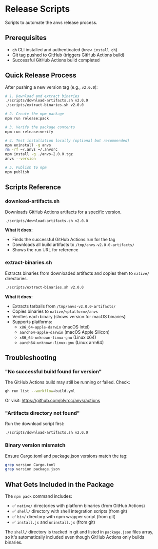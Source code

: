 # Release Scripts

Scripts to automate the anvs release process.

## Prerequisites

- `gh` CLI installed and authenticated (`brew install gh`)
- Git tag pushed to GitHub (triggers GitHub Actions build)
- Successful GitHub Actions build completed

## Quick Release Process

After pushing a new version tag (e.g., `v2.0.0`):

```bash
# 1. Download and extract binaries
./scripts/download-artifacts.sh v2.0.0
./scripts/extract-binaries.sh v2.0.0

# 2. Create the npm package
npm run release:pack

# 3. Verify the package contents
npm run release:verify

# 4. Test installation locally (optional but recommended)
npm uninstall -g anvs
rm -rf ~/.anvs ~/.anvsrc
npm install -g ./anvs-2.0.0.tgz
anvs --version

# 5. Publish to npm
npm publish
```

## Scripts Reference

### download-artifacts.sh

Downloads GitHub Actions artifacts for a specific version.

```bash
./scripts/download-artifacts.sh v2.0.0
```

**What it does:**
- Finds the successful GitHub Actions run for the tag
- Downloads all build artifacts to `/tmp/anvs-v2.0.0-artifacts/`
- Shows the run URL for reference

### extract-binaries.sh

Extracts binaries from downloaded artifacts and copies them to `native/` directories.

```bash
./scripts/extract-binaries.sh v2.0.0
```

**What it does:**
- Extracts tarballs from `/tmp/anvs-v2.0.0-artifacts/`
- Copies binaries to `native/<platform>/anvs`
- Verifies each binary (shows version for macOS binaries)
- Supports platforms:
  - `x86_64-apple-darwin` (macOS Intel)
  - `aarch64-apple-darwin` (macOS Apple Silicon)
  - `x86_64-unknown-linux-gnu` (Linux x64)
  - `aarch64-unknown-linux-gnu` (Linux arm64)

## Troubleshooting

### "No successful build found for version"

The GitHub Actions build may still be running or failed. Check:
```bash
gh run list --workflow=build.yml
```

Or visit: https://github.com/olvrcc/anvs/actions

### "Artifacts directory not found"

Run the download script first:
```bash
./scripts/download-artifacts.sh v2.0.0
```

### Binary version mismatch

Ensure Cargo.toml and package.json versions match the tag:
```bash
grep version Cargo.toml
grep version package.json
```

## What Gets Included in the Package

The `npm pack` command includes:
- ✅ `native/` directories with platform binaries (from GitHub Actions)
- ✅ `shell/` directory with shell integration scripts (from git)
- ✅ `bin/` directory with npm wrapper script (from git)
- ✅ `install.js` and `uninstall.js` (from git)

The `shell/` directory is tracked in git and listed in `package.json` files array, so it's automatically included even though GitHub Actions only builds binaries.
